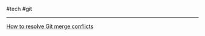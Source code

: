 #tech  #git 

---
[How to resolve Git merge conflicts](https://opensource.com/article/23/4/resolve-git-merge-conflicts)


